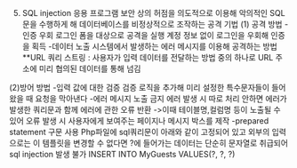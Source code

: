 5.	SQL injection
응용 프로그램 보안 상의 허점을 의도적으로 이용해 악의적인 SQL 문을 수행하게 해 데이터베이스를 비정상적으로 조작하는 공격 기법
(1) 공격 방법
-인증 우회
로그인 폼을 대상으로 공격을 실행
계정 정보 없이 로그인을 우회해 인증을 획득
-데이터 노출
시스템에서 발생하는 에러 메시지를 이용해 공격하는 방법
**URL 쿼리 스트링 : 사용자가 입력 데이터를 전달하는 방법 중의 하나로  URL 주소에 미리 협의된 데이터를 통해 넘김
 
(2)방어 방법
-입력 값에 대한 검증
검증 로직을 추가해 미리 설정한 특수문자들이 들어 왔을 때 요청을 막아낸다
-에러 메시지 노출 금지
에러 발생 시 따로 처리 안하면 에러가 발생한 쿼리문과 함께 에러에 관한 오류 반환
->이때 테이블명,컬럼명 등이 노출될 수 있어 오류 발생 시 사용자에게 보여주는 페이지나 메시지 박스를 제작
-prepared statement 구문 사용
Php파일에 sql쿼리문이 아래와 같이 고정되어 있고 외부의 입력으로는 이 템플릿을 변경할 수 없다면 ?에 들어가는 데이터는 단순히 문자열로 취급되어 sql injection 발생 불가
INSERT INTO MyGuests VALUES(?, ?, ?)
